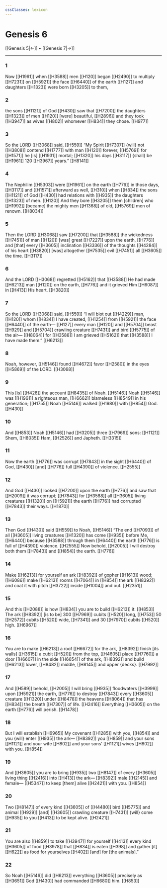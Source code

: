 ```yaml
---
cssClasses: lexicon
---
```


# Genesis 6

[[Genesis 5|←]] • [[Genesis 7|→]]

---

### 1
Now [[H1961]] when [[H3588]] men [[H120]] began [[H2490]] to multiply [[H7231]] on [[H5921]] the face [[H6440]] of the earth [[H127]] and daughters [[H1323]] were born [[H3205]] to them, 

### 2
the sons [[H1121]] of God [[H430]] saw that [[H7200]] the daughters [[H1323]] of men [[H120]] [were] beautiful, [[H2896]] and they took [[H3947]] as wives [[H802]] whomever [[H834]] they chose. [[H977]]

### 3
So the LORD [[H3068]] said, [[H559]] “My Spirit [[H7307]] {will} not [[H3808]] contend [[H1777]] with man [[H120]] forever, [[H5769]] for [[H1571]] he [is] [[H1931]] mortal; [[H1320]] his days [[H3117]] {shall} be [[H1961]] 120 [[H3967]] years.” [[H8141]]

### 4
The Nephilim [[H5303]] were [[H1961]] on the earth [[H776]] in those days, [[H3117]] and [[H1571]] afterward as well, [[H310]] when [[H834]] the sons [[H1121]] of God [[H430]] had relations with [[H935]] the daughters [[H1323]] of men. [[H120]] And they bore [[H3205]] them  [children] who [[H1992]] [became] the mighty men [[H1368]] of old, [[H5769]] men of renown. [[H8034]]

### 5
Then the LORD [[H3068]] saw [[H7200]] that [[H3588]] the wickedness [[H7451]] of man [[H120]] [was] great [[H7227]] upon the earth, [[H776]] and [that] every [[H3605]] inclination [[H3336]] of the thoughts [[H4284]] of his heart [[H3820]] [was] altogether [[H7535]] evil [[H7451]] all [[H3605]] the time. [[H3117]]

### 6
And the LORD [[H3068]] regretted [[H5162]] that [[H3588]] He had made [[H6213]] man [[H120]] on the earth, [[H776]] and it grieved Him [[H6087]] in [[H413]] His heart. [[H3820]]

### 7
So the LORD [[H3068]] said, [[H559]] “I will blot out [[H4229]] man, [[H120]] whom [[H834]] I have created, [[H1254]] from [[H5921]] the face [[H6440]] of the earth— [[H127]] every man [[H120]] and [[H5704]] beast [[H929]] and [[H5704]] crawling creature [[H7431]] and bird [[H5775]] of the air— [[H8064]] for [[H3588]] I am grieved [[H5162]] that [[H3588]] I have made them.” [[H6213]]

### 8
Noah, however, [[H5146]] found [[H4672]] favor [[H2580]] in the eyes [[H5869]] of the LORD. [[H3068]]

### 9
This [is] [[H428]] the account [[H8435]] of Noah. [[H5146]] Noah [[H5146]] was [[H1961]] a righteous man, [[H6662]] blameless [[H8549]] in his generation; [[H1755]] Noah [[H5146]] walked [[H1980]] with [[H854]] God. [[H430]]

### 10
And [[H853]] Noah [[H5146]] had [[H3205]] three [[H7969]] sons: [[H1121]] Shem, [[H8035]] Ham, [[H2526]] and Japheth. [[H3315]]

### 11
Now the earth [[H776]] was corrupt [[H7843]] in the sight [[H6440]] of God, [[H430]] [and] [[H776]] full [[H4390]] of violence. [[H2555]]

### 12
And God [[H430]] looked [[H7200]] upon the earth [[H776]] and saw that [[H2009]] it was corrupt; [[H7843]] for [[H3588]] all [[H3605]] living creatures [[H1320]] on [[H5921]] the earth [[H776]] had corrupted [[H7843]] their ways. [[H1870]]

### 13
Then God [[H430]] said [[H559]] to Noah, [[H5146]] “The end [[H7093]] of all [[H3605]] living creatures [[H1320]] has come [[H935]] before Me, [[H6440]] because [[H3588]] through them [[H6440]] the earth [[H776]] is full of [[H4390]] violence. [[H2555]] Now behold, [[H2005]] I will destroy both them [[H7843]] and [[H854]] the earth. [[H776]]

### 14
Make [[H6213]] for yourself  an ark [[H8392]] of gopher [[H1613]] wood; [[H6086]] make [[H6213]] rooms [[H7064]] in [[H854]] the ark [[H8392]] and coat it with pitch [[H3722]] inside [[H1004]] and out. [[H2351]]

### 15
And this [[H2088]] is how [[H834]] you are to build [[H6213]] it: [[H853]] The ark [[H8392]] [is to be] 300 [[H7969]] cubits [[H520]] long, [[H753]] 50 [[H2572]] cubits [[H520]] wide, [[H7341]] and 30 [[H7970]] cubits [[H520]] high. [[H6967]]

### 16
You are to make [[H6213]] a roof [[H6672]] for the ark, [[H8392]] finish [its walls] [[H3615]] a cubit [[H520]] from the top, [[H4605]] place [[H7760]] a door [[H6607]] in the side [[H6654]] of the ark, [[H8392]] and build [[H6213]] lower, [[H8482]] middle, [[H8145]] and upper {decks}. [[H7992]]

### 17
And [[H589]] behold, [[H2005]] I will bring [[H935]] floodwaters [[H3999]] upon [[H5921]] the earth, [[H776]] to destroy [[H7843]] every [[H3605]] creature [[H1320]] under [[H8478]] the heavens [[H8064]] that has [[H834]] the breath [[H7307]] of life. [[H2416]] Everything [[H3605]] on the earth [[H776]] will perish. [[H1478]]

### 18
But I will establish [[H6965]] My covenant [[H1285]] with you, [[H854]] and you {will} enter [[H935]] the ark— [[H8392]] you [[H859]] and your sons [[H1121]] and your wife [[H802]] and your sons’ [[H1121]] wives [[H802]] with you. [[H854]]

### 19
And [[H3605]] you are to bring [[H935]] two [[H8147]] of every [[H3605]] living thing [[H2416]] into [[H413]] the ark— [[H8392]] male [[H2145]] and female— [[H5347]] to keep [them] alive [[H2421]] with you. [[H854]]

### 20
Two [[H8147]] of every kind [[H3605]] of [[H4480]] bird [[H5775]] and animal [[H929]] [and] [[H3605]] crawling creature [[H7431]] {will} come [[H935]] to you [[H413]] to be kept alive. [[H2421]]

### 21
You are also [[H859]] to take [[H3947]] for yourself [[H413]] every kind [[H3605]] of food [[H3978]] that [[H834]] is eaten [[H398]] and gather [it] [[H622]] as food for yourselves [[H402]] [and] for [the animals].” 

### 22
So Noah [[H5146]] did [[H6213]] everything [[H3605]] precisely as [[H3651]] God [[H430]] had commanded [[H6680]] him. [[H853]]

